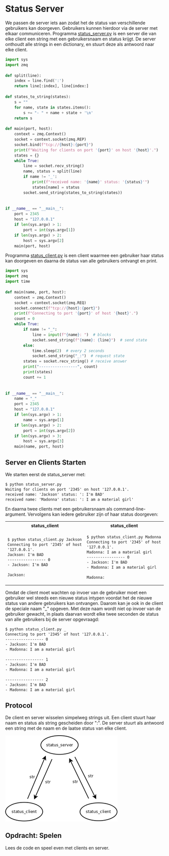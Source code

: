 # Status Server

We passen de server iets aan zodat het de status van verschillende
gebruikers kan doorgeven. Gebruikers kunnen hierdoor via de server met
elkaar communiceren. Programma [status_server.py](status_server.py) is
een server die van elke client een string met een gebruikersnaam en
status krijgt. De server onthoudt alle strings in een dictionary, en
stuurt deze als antwoord naar elke client.

~~~python
import sys
import zmq
    
def split(line):
    index = line.find(':')
    return line[:index], line[index:]
    
def states_to_string(states):
    s = ""
    for name, state in states.items():
        s += "- " + name + state + '\n'
    return s
    
def main(port, host):
    context = zmq.Context()
    socket = context.socket(zmq.REP)
    socket.bind(f"tcp://{host}:{port}")
    print(f"Waiting for clients on port '{port}' on host '{host}'.")
    states = {}
    while True:
        line = socket.recv_string()
        name, status = split(line)
        if name != '_':
            print(f"received name: '{name}' status: '{status}'")
            states[name] = status
        socket.send_string(states_to_string(states))
    
    
if __name__ == "__main__":
    port = 2345
    host = "127.0.0.1"
    if len(sys.argv) > 1:
        port = int(sys.argv[1])
    if len(sys.argv) > 2:
        host = sys.argv[2]
    main(port, host)
~~~

Programma [status_client.py](status_client.py) is een client waarmee
een gebruiker haar status kan doorgeven en daarna de status van alle
gebruikers ontvangt en print.

~~~python
import sys
import zmq
import time
    
def main(name, port, host):
    context = zmq.Context()
    socket = context.socket(zmq.REQ)
    socket.connect(f"tcp://{host}:{port}")
    print(f"Connecting to port '{port}' of host '{host}'.")
    count = 0
    while True:
        if name != "_":
            line = input(f"{name}: ")  # blocks
            socket.send_string(f"{name}: {line}")  # send state
        else:
            time.sleep(2)  # every 2 seconds
            socket.send_string("_:")  # request state
        states = socket.recv_string() # receive answer
        print("-----------------", count)
        print(states)
        count += 1


if __name__ == "__main__":
    name = "_"
    port = 2345
    host = "127.0.0.1"
    if len(sys.argv) > 1:
        name = sys.argv[1]
    if len(sys.argv) > 2:
        port = int(sys.argv[2])
    if len(sys.argv) > 3:
        host = sys.argv[3]
    main(name, port, host)
~~~

## Server en Clients Starten

We starten eerst de status_server met:

~~~console
$ python status_server.py 
Waiting for clients on port '2345' on host '127.0.0.1'.
received name: 'Jackson' status: ': I'm BAD'
received name: 'Madonna' status: ': I am a material girl'
~~~

En daarna twee clients met een gebruikersnaam als
command-line-argument. Vervolgens kan iedere gebruiker zijn of haar
status doorgeven:

<table>
<tr>
<th>status_client</th>
<th>status_client</th>
</tr>
<tr>
<td>
  
~~~console
$ python status_client.py Jackson 
Connecting to port '2345' of host '127.0.0.1'.
Jackson: I'm BAD 
----------------- 0
- Jackson: I'm BAD

Jackson: 
~~~

</td>
<td>

~~~console
$ python status_client.py Madonna
Connecting to port '2345' of host '127.0.0.1'.
Madonna: I am a material girl
----------------- 0
- Jackson: I'm BAD
- Madonna: I am a material girl

Madonna: 
~~~

</td>
</tr>
</table>

Omdat de client moet wachten op invoer van de gebruiker moet een
gebruiker wel steeds een nieuwe status intypen voordat het de nieuwe
status van andere gebruikers kan ontvangen. Daarom kan je ook in de
client de speciale naam "_" opgeven. Met deze naam wordt niet op
invoer van de gebruiker gewacht, in plaats daarvan wordt elke twee
seconden de status van alle gebruikers bij de server opgevraagd:

~~~console
$ python status_client.py _
Connecting to port '2345' of host '127.0.0.1'.
----------------- 0
- Jackson: I'm BAD
- Madonna: I am a material girl

----------------- 1
- Jackson: I'm BAD
- Madonna: I am a material girl

----------------- 2
- Jackson: I'm BAD
- Madonna: I am a material girl
~~~

## Protocol

De client en server wisselen simpelweg strings uit. Een client stuurt
haar naam en status als string gescheiden door ":". De server stuurt
als antwoord een string met de naam en de laatse status van elke
client.

![status_server.png](status_server.png)

## Opdracht: Spelen

Lees de code en speel even met clients en server.
